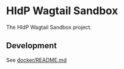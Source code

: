 # HIdP Wagtail Sandbox

The HIdP Wagtail Sandbox project.

## Development

See [docker/README.md](docker/README.md)
